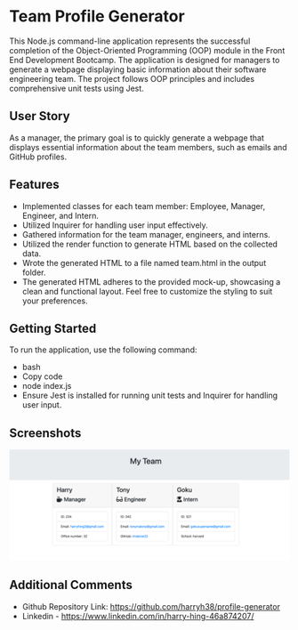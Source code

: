 <h1> Team Profile Generator </h1>

This Node.js command-line application represents the successful completion of the Object-Oriented Programming (OOP) module in the Front End Development Bootcamp. The application is designed for managers to generate a webpage displaying basic information about their software engineering team. The project follows OOP principles and includes comprehensive unit tests using Jest.

## User Story

As a manager, the primary goal is to quickly generate a webpage that displays essential information about the team members, such as emails and GitHub profiles.

## Features

- Implemented classes for each team member: Employee, Manager, Engineer, and Intern.
- Utilized Inquirer for handling user input effectively.
- Gathered information for the team manager, engineers, and interns.
- Utilized the render function to generate HTML based on the collected data.
- Wrote the generated HTML to a file named team.html in the output folder.
- The generated HTML adheres to the provided mock-up, showcasing a clean and functional layout. Feel free to customize the styling to suit your preferences.

## Getting Started

To run the application, use the following command:

- bash
- Copy code
- node index.js
- Ensure Jest is installed for running unit tests and Inquirer for handling user input.

## Screenshots

![Profile Image](./images/profile-pic.png)

## Additional Comments

- Github Repository Link: https://github.com/harryh38/profile-generator
- Linkedin - https://www.linkedin.com/in/harry-hing-46a874207/
